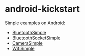 # android-kickstart

Simple examples on Android:

- [BluetoothSimple](https://github.com/tuttelikz/android-kickstart/tree/main/BluetoothSimple.git)
- [BluetoothSocketSimple](https://github.com/tuttelikz/android-kickstart/tree/main/BluetoothSocketSimple)
- [CameraSimple](https://github.com/tuttelikz/android-kickstart/tree/main/CameraSimple)
- [WifiSimple](https://github.com/tuttelikz/android-kickstart/tree/main/WifiSimple)